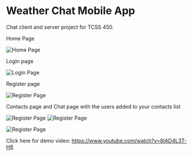 # Weather Chat Mobile App
Chat client and server project for TCSS 450.

Home Page

![Home Page](ProjectPictures/HomePage.JPG)

Login page

![Login Page](ProjectPictures/Login.JPG) 

Register page

![Register Page](ProjectPictures/Register.JPG) 

Contacts page and Chat page with the users added to your contacts list

![Register Page](ProjectPictures/Contacts.JPG) ![Register Page](ProjectPictures/ChatPage1.JPG) 

![Register Page](ProjectPictures/ChatPage4.JPG) 


Click here for demo video: https://www.youtube.com/watch?v=8IAD4L3T-H8
